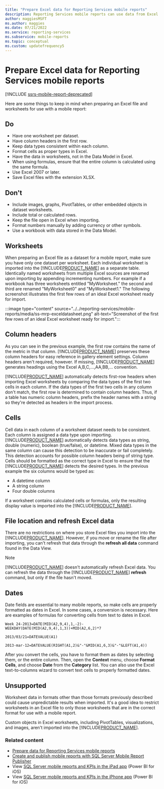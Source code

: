```yaml
---
title: "Prepare Excel data for Reporting Services mobile reports"
description: Reporting Services mobile reports can use data from Excel files. Follow these tips to prepare Excel files and worksheets for easy import.
author: maggiesMSFT
ms.author: maggies
ms.date: 07/21/2022
ms.service: reporting-services
ms.subservice: mobile-reports
ms.topic: conceptual
ms.custom: updatefrequency5
---
```

# Prepare Excel data for Reporting Services mobile reports

[!INCLUDE [ssrs-mobile-report-deprecated](../../includes/ssrs-mobile-report-deprecated.md)]
  
Here are some things to keep in mind when preparing an Excel file and worksheets for use with a mobile report:  
  
## Do  
  
- Have one worksheet per dataset.  
- Have column headers in the first row.  
- Keep data types consistent within each column.  
- Format cells as proper types in Excel.  
- Have the data in worksheets, not in the Data Model in Excel.  
- When using formulas, ensure that the entire column is calculated using the same formula.  
- Use Excel 2007 or later.  
- Save Excel files with the extension XLSX.  
          
## Don't  
  
- Include images, graphs, PivotTables, or other embedded objects in dataset worksheets.  
- Include total or calculated rows.  
- Keep the file open in Excel when importing.  
- Format numbers manually by adding currency or other symbols.  
- Use a workbook with data stored in the Data Model.  
  
## Worksheets  
          
When preparing an Excel file as a dataset for a mobile report, make sure you have only one dataset per worksheet. Each individual worksheet is imported into the [!INCLUDE[PRODUCT_NAME](../../includes/ss-mobilereptpub-short.md)] as a separate table. Identically named worksheets from multiple Excel sources are renamed upon importing by appending incrementing numbers. For example if a workbook has three worksheets entitled "MyWorksheet." the second and third are renamed "MyWorksheet0" and "MyWorksheet1." The following screenshot illustrates the first few rows of an ideal Excel worksheet ready for import.  
  
:::image type="content" source="../../reporting-services/mobile-reports/media/ss-mrp-exceldatasheet.png" alt-text="Screenshot of the first few rows of an ideal Excel worksheet ready for import.":::
  
          
## Column headers  
  
As you can see in the previous example, the first row contains the name of the metric in that column. [!INCLUDE[PRODUCT_NAME](../../includes/ss-mobilereptpub-short.md)] preserves these column headers for easy reference in gallery element settings. Column headers aren't required, however. If missing, [!INCLUDE[PRODUCT_NAME](../../includes/ss-mobilereptpub-short.md)] generates headings using the Excel A,B,C,...,AA,BB,... convention.  
  
[!INCLUDE[PRODUCT_NAME](../../includes/ss-mobilereptpub-short.md)] automatically detects first-row headers when importing Excel worksheets by comparing the data types of the first two cells in each column. If the data types of the first two cells in any column don't match, the first row is determined to contain column headers. Thus, if a table has numeric column headers, prefix the header names with a string so they're detected as headers in the import process.  
  
## Cells  
  
Cell data in each column of a worksheet dataset needs to be consistent. Each column is assigned a data type upon importing. [!INCLUDE[PRODUCT_NAME](../../includes/ss-mobilereptpub-short.md)] automatically detects data types as string, double (numeric), boolean (true/false), or datetime. Mixed data types in the same column can cause this detection to be inaccurate or fail completely. This detection accounts for possible column headers being of string type. Cells should be formatted as the correct type in Excel to ensure that the [!INCLUDE[PRODUCT_NAME](../../includes/ss-mobilereptpub-short.md)] detects the desired types. In the previous example the six columns would be typed as:  
*  A datetime column  
*  A string column  
*  Four double columns  
  
If a worksheet contains calculated cells or formulas, only the resulting display value is imported into the [!INCLUDE[PRODUCT_NAME](../../includes/ss-mobilereptpub-short.md)].  
  
## File location and refresh Excel data  
  
There are no restrictions on where you store Excel files you import into the [!INCLUDE[PRODUCT_NAME](../../includes/ss-mobilereptpub-short.md)]. However, if you move or rename the file after importing, you can't refresh that data through the **refresh all data** command found in the Data View.   
  
> [!NOTE]  
> [!INCLUDE[PRODUCT_NAME](../../includes/ss-mobilereptpub-short.md)] doesn't automatically refresh Excel data. You can refresh the data through the [!INCLUDE[PRODUCT_NAME](../../includes/ss-mobilereptpub-short.md)] **refresh** command, but only if the file hasn't moved.  
  
## Dates  
  
Date fields are essential to many mobile reports, so make cells are properly formatted as dates in Excel. In some cases, a conversion is necessary. Here are examples of formulas for converting cells from text to dates in Excel.  
  
`Week 24-2013=DATE(MID(A2,9,4),1,-2)-WEEKDAY(DATE(MID(A2,9,4),1,3))+MID(A2,6,2)*7`  

`2013/03/21=DATEVALUE(A1)`  

`2013-mar-12=DATEVALUE(RIGHT(A1,2)&"-"&MID(A1,6,3)&"-"&LEFT(A1,4))`  
  
After you convert the cells, you have to format them as dates by selecting them, or the entire column. Then, open the **Context** menu, choose **Format Cells**, and choose **Date** from the **Category** list. You can also use the Excel text-to-columns wizard to convert text cells to properly formatted dates.  
  
## Unsupported  
  
Worksheet data in formats other than those formats previously described could cause unpredictable results when imported. It's a good idea to restrict worksheets in an Excel file to only those worksheets that are in the correct format for use with a mobile report.  
  
Custom objects in Excel worksheets, including PivotTables, visualizations, and images, aren't imported into the [!INCLUDE[PRODUCT_NAME](../../includes/ss-mobilereptpub-short.md)].  
  
### Related content  
- [Prepare data for Reporting Services mobile reports](../../reporting-services/mobile-reports/prepare-data-for-reporting-services-mobile-reports.md)  
- [Create and publish mobile reports with SQL Server Mobile Report Publisher](../../reporting-services/mobile-reports/create-mobile-reports-with-sql-server-mobile-report-publisher.md)  
-  View [SQL Server mobile reports and KPIs in the iPad app](https://pbiwebprod-docs.azurewebsites.net/documentation/powerbi-mobile-ipad-kpis-mobile-reports)  (Power BI for iOS)  
-  View [SQL Server mobile reports and KPIs in the iPhone app](https://pbiwebprod-docs.azurewebsites.net/documentation/powerbi-mobile-iphone-kpis-mobile-reports) (Power BI for iOS)  
  
  
  
  
  
  
  

